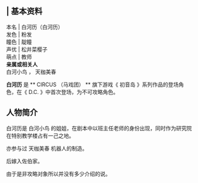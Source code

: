 |  **基本资料**  
---  
本名  |  白河历（白河历）   
发色  |  粉发   
瞳色  |  靛瞳   
声优  |  松井菜樱子   
萌点  |  教师   
**亲属或相关人**  
白河小鸟  ，  天枷美春  
  
**白河历** 是 ** CIRCUS  （马戏团） ** 旗下游戏《  初音岛  》系列作品的登场角色，在《  D.C.  》中首次登场，为不可攻略角色。

##  人物简介

白河历是  白河小鸟  的姐姐，在剧本中以班主任老师的身份出现，同时作为研究院在特别教学楼占有一己之地。

亦参与过  天枷美春  机器人的制造。

后嫁入佐伯家。

由于是非攻略对象所以并没有多少介绍的说。